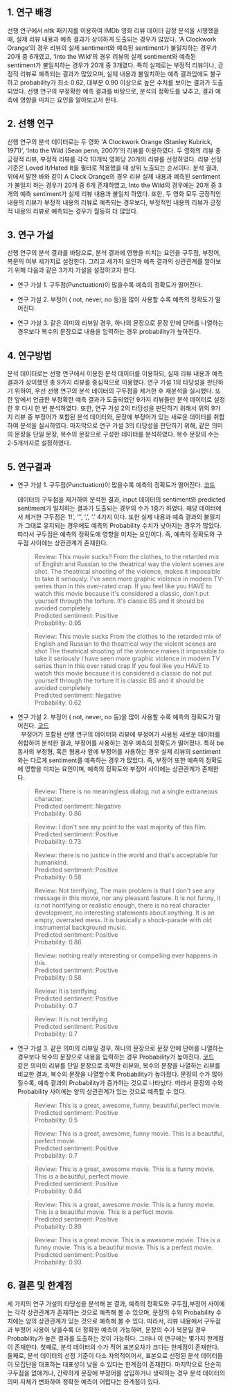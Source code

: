 ## **1. 연구 배경**  
선행 연구에서 nltk 패키지를 이용하여 IMDb 영화 리뷰 데이터 감정 분석을 시행했을 때, 실제 리뷰 내용과 예측 결과가 상이하게 도출되는 경우가 많았다. ‘A Clockwork Orange’의 경우 리뷰의 실제 sentiment와 예측된 sentiment가 불일치하는 경우가 20개 중 6개였고, ‘Into the Wild’의 경우 리뷰의 실제 sentiment와 예측된 sentiment가 불일치하는 경우가 20개 중 3개였다. 특히 실제로는 부정적 리뷰이나, 긍정적 리뷰로 예측되는 결과가 많았으며, 실제 내용과 불일치하는 예측 결과임에도 불구하고 probability가 최소 0.62, 대부분 0.90 이상으로 높은 수치를 보이는 결과가 도출되었다. 선행 연구의 부정확한 예측 결과를 바탕으로, 분석의 정확도를 낮추고, 결과 예측에 영향을 미치는 요인을 알아보고자 한다.

## **2. 선행 연구**  
선행 연구의 분석 데이터로는 두 영화 ‘A Clockwork Orange (Stanley Kubrick, 1971)’, ‘Into the Wild (Sean penn, 2007)’의 리뷰를 이용하였다. 두 영화의 리뷰 중 긍정적 리뷰, 부정적 리뷰를 각각 10개씩 영화당 20개의 리뷰를 선정하였다. 리뷰 선정 기준은 Loved It/Hated It을 필터로 적용했을 때 상위 노출되는 순서이다. 분석 결과, 위에서 말한 바와 같이 A Clock Orange의 경우 리뷰 실제 내용과 예측된 sentiment가 불일치 하는 경우가 20개 중 6개 존재하였고, Into the Wild의 경우에는 20개 중 3개의 예측 sentiment가 실제 리뷰 내용과 불일치 하였다. 또한, 두 영화 모두 긍정적인 내용의 리뷰가 부정적 내용의 리뷰로 예측되는 경우보다, 부정적인 내용의 리뷰가 긍정적 내용의 리뷰로 예측되는 경우가 월등히 더 많았다.

## **3. 연구 가설**  
선행 연구의 분석 결과를 바탕으로, 분석 결과에 영향을 미치는 요인을 구두점, 부정어, 복문의 여부 세가지로 설정한다. 그리고 세가지 요인과 예측 결과의 상관관계를  알아보기 위해 다음과 같은 3가지 가설을 설정하고자 한다.

- 연구 가설 1. 구두점(Punctuation)이 많을수록 예측의 정확도가 떨어진다.

- 연구 가설 2. 부정어 ( not, never, no 등)을 많이 사용할 수록 예측의 정확도가 떨어진다.

- 연구 가설 3. 같은 의미의 리뷰일 경우, 하나의 문장으로 문장 안에 단어를 나열하는 경우보다 복수의 문장으로 내용을 입력하는 경우 probability가 높아진다.

## **4. 연구방법**  
분석 데이터로는 선행 연구에서 이용한 분석 데이터를 이용하되, 실제 리뷰 내용과 예측 결과가 상이했던 총 9가지 리뷰를 중심적으로 이용했다. 연구  가설 1의 타당성을 판단하기 위하여, 우선 선행 연구의 분석 데이터의 구두점을 제거한 후 재분석을 실시했다. 또한 앞에서 언급한 부정확한 예측 결과가 도출되었던 9가지 리뷰들만 분석 데이터로 설정한 후 다시 한 번 분석하였다.
또한, 연구 가설 2의 타당성을 판단하기 위해서 위의 9가지 리뷰 중 부정어가 포함된 분석 데이터와, 문장에 부정어가 있는 새로운 데이터를 취합하여 분석을 실시하였다.
마지막으로 연구 가설 3의 타당성을 판단하기 위해, 같은 의미의 문장을 단일 문장, 복수의 문장으로 구성한 데이터를 분석하였다. 복수 문장의 수는 2-5개까지로 설정하였다.

## **5. 연구결과**  
- 연구 가설 1. 구두점(Punctuation)이 많을수록 예측의 정확도가 떨어진다.  [코드](https://github.com/ttthy1/2017sejongAI/blob/master/week11/sentiment_analyzer_punc.py)  
    
  데이터의 구두점을 제거하여 분석한 결과, input 데이터의 sentiment와 predicted sentiment가 일치하는 결과가 도출되는 경우의 수가 1증가 하였다. 해당 데이터에서 제거한 구두점은 ‘!!’, ‘’’, ‘,’, ‘.’ 4가지 이다. 또한 실제 내용과 예측 결과의 불일치가 그대로 유지되는 경우에도 예측의 Probability 수치가 낮아지는 경우가 많았다. 따라서 구두점은 예측의 정확도에 영향을 미치는 요인이다. 즉, 예측의 정확도와 구두점 사이에는 상관관계가 존재한다.  
  
    >Review: This movie sucks!! From the clothes, to the retarded mix of English and Russian to the theatrical way the violent scenes are shot. The theatrical shooting of the violence, makes it impossible to take it seriously. I've seen more graphic violence in modern TV-series than in this over-rated crap. If you feel like you HAVE to watch this movie because it's considered a classic, don't put yourself through the torture. It's classic BS and it should be avoided completely.  
    >Predicted sentiment: Positive  
    >Probability: 0.95  
  
    >Review: This movie sucks From the clothes to the retarded mix of English and Russian to the theatrical way the violent scenes are shot The theatrical shooting of the violence makes it impossible to take it seriously I have seen more graphic violence in modern TV series than in this over rated crap If you feel like you HAVE to watch this movie because it is considered a classic do not put yourself through the torture It is classic BS and it should be avoided completely  
    >Predicted sentiment: Negative  
    >Probability: 0.62

- 연구 가설 2. 부정어 ( not, never, no 등)을 많이 사용할 수록 예측의 정확도가 떨어진다.  [코드](https://github.com/ttthy1/2017sejongAI/blob/master/week11/sentiment_analyzer_neg.py)  
   
  부정어가 포함된 선행 연구의 데이터와 리뷰에 부정어가 사용된 새로운 데이터를 취합하여 분석한 결과, 부정어를 사용하는 경우 예측의 정확도가 떨어졌다. 특히 be동사의 부정형, 혹은 형용사 앞에 부정어를 사용하는 경우 실제 리뷰의 sentiment와는 다르게 sentiment를 예측하는 경우가 많았다. 즉, 부정어 또한 예측의 정확도에 영향을 미치는 요인이며, 예측의 정확도와 부정어 사이에는 상관관계가 존재한다.  
    
    >Review: There is no meaningless dialog; not a single extraneous character.  
    >Predicted sentiment: Negative  
    >Probability: 0.86  
      
    >Review: I don't see any point to the vast majority of this film.  
    >Predicted sentiment: Positive  
    >Probability: 0.73  
      
    >Review: there is no justice in the world and that's acceptable for humankind.  
    >Predicted sentiment: Positive  
    >Probability: 0.58  
    
    >Review: Not terrifying, The main problem is that I don't see any message in this movie, nor any pleasant feature. It is not funny, it is not horrifying or realistic enough, there is no real character development, no interesting statements about anything. It is an empty, overrated mess. It is basically a shock-parade with old instrumental background music.  
    >Predicted sentiment: Positive  
    >Probability: 0.86
    
    >Review: nothing really interesting or compelling ever happens in this.  
    >Predicted sentiment: Positive  
    >Probability: 0.58  
      
    >Review: It is terrifying  
    >Predicted sentiment: Positive  
    >Probability: 0.7 
  
    >Review: It is not terrifying  
    >Predicted sentiment: Positive  
    >Probability: 0.7
      
- 연구 가설 3. 같은 의미의 리뷰일 경우, 하나의 문장으로 문장 안에 단어를 나열하는 경우보다 복수의 문장으로 내용을 입력하는 경우 Probability가 높아진다.  [코드](https://github.com/ttthy1/2017sejongAI/blob/master/week11/sentiment_analyzer_nos.py)  
  같은 의미의 리뷰를 단일 문장으로 축약한 리뷰와, 복수의 문장을 나열하는 리뷰를 비교한 결과, 복수의 문장을 나열할수록 Probability가 높아졌다. 문장의 수가 많아질수록, 예측 결과의 Probability가 증가하는 것으로 나타났다. 따라서 문장의 수와 Probability 사이에는 양의 상관관계가 있는 것으로 예측할 수 있다.  
  
    >Review: This is a great, awesome, funny, beautiful,perfect movie.  
    >Predicted sentiment: Positive  
    >Probability: 0.5  
  
    >Review: This is a great, awesome, funny movie. This is a beautiful, perfect movie.  
    >Predicted sentiment: Positive  
    >Probability: 0.7  
  
    >Review: This is a great, awesome movie. This is a funny movie. This is a beautiful, perfect movie.  
    >Predicted sentiment: Positive  
    >Probability: 0.84  
  
    >Review: This is a great, awesome movie. This is a funny movie. This is a beautiful movie. This is a perfect movie.  
    >Predicted sentiment: Positive  
    >Probability: 0.89  
  
    >Review: This is a great movie. This is a awesome movie. This is a funny movie. This is a beautiful movie. This is a perfect movie.  
    >Predicted sentiment: Positive  
    >Probability: 0.93  

## **6. 결론 및 한계점**  
세 가지의 연구 가설의 타당성을 분석해 본 결과, 예측의 정확도와 구두점,부정어 사이에는 각각 상관관계가 존재하는 것으로 예측해 볼 수 있으며, 문장의 수와 Probability 수치에는 양의 상관관계가 있는 것으로 예측해 볼 수 있다. 따라서, 리뷰 내용에서 구두점과 부정어 사용이 낮을수록 더 정확한 예측이 가능하며, 문장의 수가 복문일 경우 Probability가 높은 결과를 도출하는 것이 가능하다.
그러나 이 연구에는 몇가지 한계점이 존재한다. 첫째로, 분석 데이터의 수가 적어 표본오차가 크다는 한계점이 존재한다. 둘째로, 분석 데이터의 선정 기준이 다소 자의적이어서, 표본으로 선정된 분석 데이터들이 모집단을 대표하는 대표성이 낮을 수 있다는 한계점이 존재한다. 마지막으로 단순히 구두점을 없애거나, 간략하게 문장에 부정어를 삽입하거나 생략하는 경우 분석 데이터의 의미 자체가 변화하여 정확한 예측이 어렵다는 한계점이 있다.
